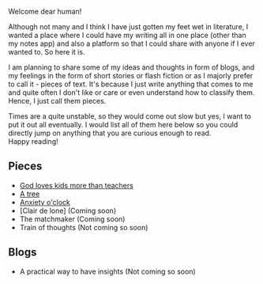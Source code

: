 Welcome dear human! <br>   

Although not many and I think I have just gotten my feet wet in literature, I wanted a place where I could have my writing all in one place (other than my notes app) and also a platform so that I could share with anyone if I ever wanted to. So here it is.

I am planning to share some of my ideas and thoughts in form of blogs, and my feelings in the form of short stories or flash fiction or as I majorly prefer to call it - pieces of text. It's because I just write anything that comes to me and quite often I don't like or care or even understand how to classify them. Hence, I just call them pieces.

Times are a quite unstable, so they would come out slow but yes, I want to put it out all eventually. I would list all of them here below so you could directly jump on anything that you are curious enough to read. <br> 
Happy reading!

## Pieces
 - [God loves kids more than teachers](https://jay22kar.me/thoughts-and-feelings/god-loves-kids-more-than-teachers)
 - [A tree](https://jay22kar.me/thoughts-and-feelings/a-tree)
 - [Anxiety o'clock](https://jay22kar.me/thoughts-and-feelings/anxiety-o-clock)
 - [Clair de lone] (Coming soon) 
 - The matchmaker (Coming soon)
 - Train of thoughts (Not coming so soon)

## Blogs
- A practical way to have insights (Not coming so soon)

